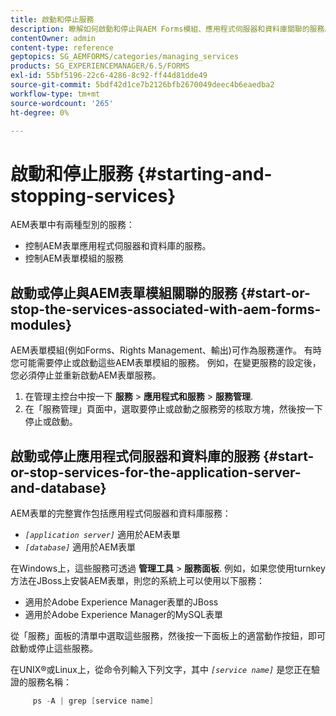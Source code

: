 ```yaml
---
title: 啟動和停止服務
description: 瞭解如何啟動和停止與AEM Forms模組、應用程式伺服器和資料庫關聯的服務。
contentOwner: admin
content-type: reference
geptopics: SG_AEMFORMS/categories/managing_services
products: SG_EXPERIENCEMANAGER/6.5/FORMS
exl-id: 55bf5196-22c6-4286-8c92-ff44d81dde49
source-git-commit: 5bdf42d1ce7b2126bfb2670049deec4b6eaedba2
workflow-type: tm+mt
source-wordcount: '265'
ht-degree: 0%

---
```


# 啟動和停止服務 {#starting-and-stopping-services}

AEM表單中有兩種型別的服務：

* 控制AEM表單應用程式伺服器和資料庫的服務。
* 控制AEM表單模組的服務

## 啟動或停止與AEM表單模組關聯的服務 {#start-or-stop-the-services-associated-with-aem-forms-modules}

AEM表單模組(例如Forms、Rights Management、輸出)可作為服務運作。 有時您可能需要停止或啟動這些AEM表單模組的服務。 例如，在變更服務的設定後，您必須停止並重新啟動AEM表單服務。

1. 在管理主控台中按一下 **服務** > **應用程式和服務** > **服務管理**.
1. 在「服務管理」頁面中，選取要停止或啟動之服務旁的核取方塊，然後按一下停止或啟動。

## 啟動或停止應用程式伺服器和資料庫的服務 {#start-or-stop-services-for-the-application-server-and-database}

AEM表單的完整實作包括應用程式伺服器和資料庫服務：

* *`[application server]`* 適用於AEM表單
* *`[database]`* 適用於AEM表單

在Windows上，這些服務可透過 **管理工具** > **服務面板**. 例如，如果您使用turnkey方法在JBoss上安裝AEM表單，則您的系統上可以使用以下服務：

* 適用於Adobe Experience Manager表單的JBoss
* 適用於Adobe Experience Manager的MySQL表單

從「服務」面板的清單中選取這些服務，然後按一下面板上的適當動作按鈕，即可啟動或停止這些服務。

在UNIX®或Linux上，從命令列輸入下列文字，其中 *`[service name]`* 是您正在驗證的服務名稱：

```java
     ps -A | grep [service name]
```
